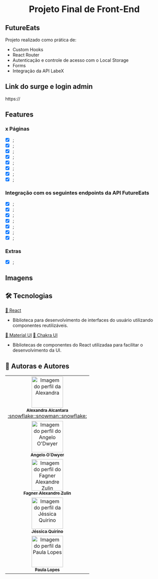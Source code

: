 # <h1 align='center'>Projeto Final de Front-End</h1>

## FutureEats

<p align="justify">Projeto realizado como prática de:</p>
<ul>
    <li>Custom Hooks</li>
    <li>React Router</li>
    <li>Autenticação e controle de acesso com o Local Storage</li>
    <li>Forms</li>
    <li>Integração da API LabeX</li>
</ul>

## Link do surge e login admin

https://

## Features

### x Páginas

- [x] ;
- [x] ;
- [x] ;
- [x] ;
- [x] ;
- [x] ;
- [x] ;
- [x] ;

### Integração com os seguintes endpoints da API FutureEats

- [x] ;
- [x] ;
- [x] ;
- [x] ;
- [x] ;
- [x] ;
- [x] ;

### Extras

- [x] ;

## Imagens

## 🛠 Tecnologias

<a href="https://pt-br.reactjs.org/">🔗 React</a>

- Biblioteca para desenvolvimento de interfaces do usuário utilizando componentes reutilizáveis.

<a href="https://material-ui.com/">🔗 Material UI</a>
<a href="https://chakra-ui.com/">🔗 Chakra UI</a>

- Bibliotecas de componentes do React utilizadaa para facilitar o desenvolvimento da UI.

## 🚀 Autoras e Autores

<table>
  <tr>
    <td align="center"><a href="https://github.com/alexa2me">
    <img src="https://avatars.githubusercontent.com/u/63327969?s=460&v=4" width="100px" alt="Imagem do perfil da Alexandra"/>
    <br />
    <sub><b>Alexandra Alcantara</b></sub><br />:snowflake::snowman::snowflake:</td>
  <tr>
    <td align="center"><a href="https://github.com/AngeloVSO">
    <img src="https://avatars.githubusercontent.com/u/70985334?v=4" width="100px" alt="Imagem do perfil do
    Angelo O'Dwyer"/>
    <br />
    <sub><b>Angelo O'Dwyer</b></sub><br /></td>
  <tr>
    <td align="center"><a href="https://github.com/fagnerzulin">
    <img src="https://avatars.githubusercontent.com/u/52076737?v=4" width="100px" alt="Imagem do perfil do Fagner Alexandre Zulin"/>
    <br />
    <sub><b>Fagner Alexandre Zulin</b></sub><br /></td>
  <tr>
    <td align="center"><a href="https://github.com/quirinojess">
    <img src="https://avatars.githubusercontent.com/u/77936030?v=4" width="100px" alt="Imagem do perfil da Jéssica Quirino"/>
    <br />
    <sub><b>Jéssica Quirino</b></sub><br /></td>
  <tr>
    <td align="center"><a href="https://github.com/paula-lopes">
    <img src="https://avatars.githubusercontent.com/u/77751963?v=4" width="100px" alt="Imagem do perfil da Paula Lopes"/>
    <br />
    <sub><b>Paula Lopes</b></sub><br /></td>

</table>

